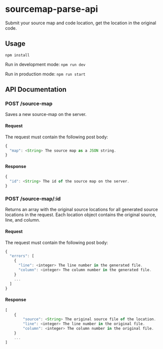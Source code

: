 # sourcemap-parse-api

Submit your source map and code location, get the location in the original code.

## Usage

`npm install`

Run in development mode:
`npm run dev`

Run in production mode:
`npm run start`

## API Documentation

### POST /source-map

Saves a new source-map on the server.

#### Request

The request must contain the following post body:

```javascript
{
  "map": <String> The source map as a JSON string.
}
```

#### Response

```javascript
{
  "id": <String> The id of the source map on the server.
}
```

### POST /source-map/:id

Returns an array with the original source locations for all generated source locations in the request.
Each location object contains the original source, line, and column.

#### Request

The request must contain the following post body:

```javascript
{
  "errors": [
    {
      "line": <integer> The line number in the generated file.
      "column": <integer> The column number in the generated file.
    }
    ...
  ]
}
```

#### Response

```javascript
[
    {
        "source": <String> The original source file of the location.
        "line": <integer> The line number in the original file.
        "column": <integer> The column number in the original file.
    }
    ...
]
```
